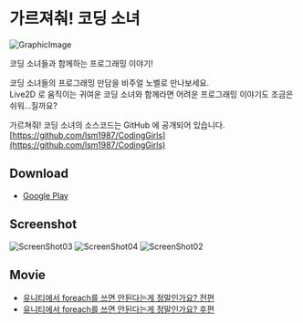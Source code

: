 # 가르져춰! 코딩 소녀

![GraphicImage](https://github.com/lsm1987/CodingGirls/blob/master/Files/Images/GraphicImage.png)

코딩 소녀들과 함께하는 프로그래밍 이야기!

코딩 소녀들의 프로그래밍 만담을 비주얼 노벨로 만나보세요.  
Live2D 로 움직이는 귀여운 코딩 소녀와 함께라면 어려운 프로그래밍 이야기도 조금은 쉬워...질까요?

가르쳐줘! 코딩 소녀의 소스코드는 GitHub 에 공개되어 있습니다.  
[https://github.com/lsm1987/CodingGirls](https://github.com/lsm1987/CodingGirls)

## Download

* [Google Play](https://play.google.com/store/apps/details?id=com.lsm1987.CodingGirls)

## Screenshot

![ScreenShot03](https://github.com/lsm1987/CodingGirls/blob/master/Files/Images/ScreenShot03.png)
![ScreenShot04](https://github.com/lsm1987/CodingGirls/blob/master/Files/Images/ScreenShot04.png)
![ScreenShot02](https://github.com/lsm1987/CodingGirls/blob/master/Files/Images/ScreenShot02.png)


## Movie

* [유니티에서 foreach를 쓰면 안된다는게 정말인가요? 전편](https://www.youtube.com/watch?v=41syxzusX0w)
* [유니티에서 foreach를 쓰면 안된다는게 정말인가요? 후편](https://www.youtube.com/watch?v=WgEz6DutNkM)
